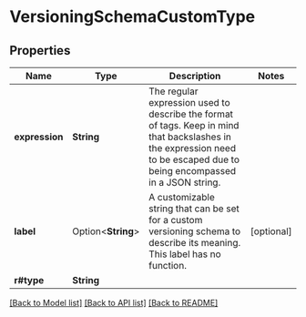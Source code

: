 # VersioningSchemaCustomType

## Properties

Name | Type | Description | Notes
------------ | ------------- | ------------- | -------------
**expression** | **String** | The regular expression used to describe the format of tags. Keep in mind that backslashes in the expression need to be escaped due to being encompassed in a JSON string.  | 
**label** | Option<**String**> | A customizable string that can be set for a custom versioning schema to describe its meaning. This label has no function.  | [optional]
**r#type** | **String** |  | 

[[Back to Model list]](../README.md#documentation-for-models) [[Back to API list]](../README.md#documentation-for-api-endpoints) [[Back to README]](../README.md)


